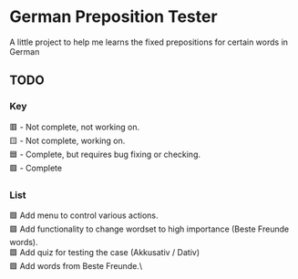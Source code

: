 # German Preposition Tester
A little project to help me learns the fixed prepositions for certain words in German

## TODO
### Key
🟥 - Not complete, not working on.\
🟨 - Not complete, working on.\
🟦 - Complete, but requires bug fixing or checking.\
🟩 - Complete

### List
🟩 Add menu to control various actions.\
🟩 Add functionality to change wordset to high importance (Beste Freunde words).\
🟩 Add quiz for testing the case (Akkusativ / Dativ)\
🟩 Add words from Beste Freunde.\
